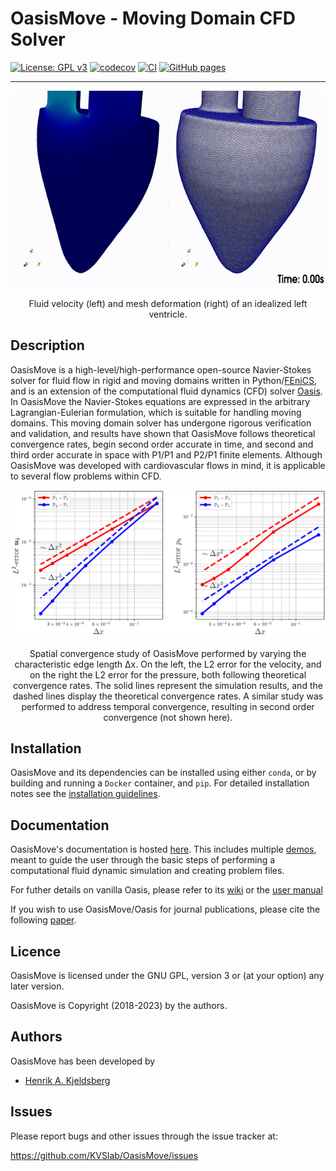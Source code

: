 # OasisMove - Moving Domain CFD Solver

[![License: GPL v3](https://img.shields.io/badge/License-GPLv3-blue.svg)](https://www.gnu.org/licenses/gpl-3.0)
[![codecov](https://codecov.io/gh/KVSlab/OasisMove/branch/main/graph/badge.svg?token=M2NMX6HOSZ)](https://codecov.io/gh/KVSlab/OasisMove)
[![CI](https://github.com/kvslab/oasismove/actions/workflows/check_and_test_package.yml/badge.svg)](https://github.com/kvslab/oasismove/actions/workflows/check_and_test_package.yml)
[![GitHub pages](https://github.com/kvslab/oasismove/actions/workflows/deploy_pages.yml/badge.svg)](https://github.com/kvslab/oasismove/actions/workflows/deploy_pages.yml)
_________________

<p align="center">
    <img src="docs/figures/moving_ventricle.gif" width="640" height="315" alt="Left ventricle flow"/>
</p>
<p align="center">
    Fluid velocity (left) and mesh deformation (right) of an idealized left ventricle. 
</p>


Description
-----------
OasisMove is a high-level/high-performance open-source Navier-Stokes solver for fluid flow in rigid and moving domains
written in Python/[FEniCS](https://fenicsproject.org/), and is an extension of the computational fluid dynamics (CFD)
solver [Oasis](https://github.com/mikaem/Oasis). In OasisMove the Navier-Stokes equations are expressed in the arbitrary
Lagrangian-Eulerian formulation, which is suitable for handling moving domains. This moving domain solver has undergone
rigorous verification and validation, and results have shown that OasisMove follows theoretical convergence rates, begin
second order accurate in time, and second and third order accurate in space with P1/P1 and P2/P1 finite elements.
Although OasisMove was developed with cardiovascular flows in mind, it is applicable to several flow problems within
CFD.

<p align="center">
    <img src=docs/figures/verification_u_p.png width="630 height="470" alt="Convergence rate analysis"/>
</p>
<p align="center">
    Spatial convergence study of OasisMove performed by varying the characteristic edge length Δx. On the left, the L2 error for the
    velocity, and on the right the L2 error for the pressure, both following theoretical convergence rates. 
    The solid lines represent the simulation results, and the dashed lines display the theoretical convergence rates. 
    A similar study was performed to address temporal convergence, resulting in second order convergence (not shown here). 
</p>


Installation
------------
OasisMove and its dependencies can be installed using either `conda`, or by building and running a `Docker` container,
and `pip`. For detailed installation notes see
the [installation guidelines](https://kvslab.github.io/OasisMove/installation.html).

Documentation
-------------
OasisMove's documentation is hosted [here](https://kvslab.github.io/OasisMove). This includes
multiple [demos](https://kvslab.github.io/OasisMove/tutorials.html), meant to guide the user through the basic steps of
performing a computational fluid dynamic simulation and creating problem files.

For futher details on vanilla Oasis, please refer to its [wiki](https://github.com/mikaem/oasis/wiki) or
the [user manual](https://github.com/mikaem/Oasis/tree/master/doc/usermanual.pdf)

If you wish to use OasisMove/Oasis for journal publications, please cite the
following [paper](http://www.sciencedirect.com/science/article/pii/S0010465514003786).

Licence
-------
OasisMove is licensed under the GNU GPL, version 3 or (at your option) any later version.

OasisMove is Copyright (2018-2023) by the authors.

Authors
-------
OasisMove has been developed by

* [Henrik A. Kjeldsberg](https://github.com/HKjeldsberg)

Issues
------
Please report bugs and other issues through the issue tracker at:

https://github.com/KVSlab/OasisMove/issues
